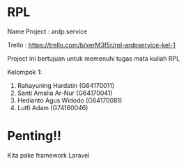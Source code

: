 # RPL

Name Project : ardp.service

Trello : https://trello.com/b/xerM3f5r/rpl-ardpservice-kel-1

Project ini bertujuan untuk memenuhi tugas mata kuliah RPL

Kelompok 1:
1. Rahayuning Hardatin (G64170011)
2. Santi Amalia Ar-Nur (G64170041)
3. Hedianto Agus Widodo (G64170081)
4. Lutfi Adam (G74160046)

# Penting!!
Kita pake framework Laravel

